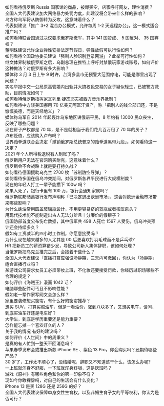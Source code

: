 如何看待俄罗斯 Russia 国家馆的商品，被爆买空，店家呼吁网友，理性消费？  
全国人大代表建议加大网络暴力处罚力度，此建议将会带来什么样的影响？  
乌方称乌军将从防御转为反攻，这意味着什么？  
代表拟建议「推广 3+2 混合办公模式，允许每周 1-2 天远程办公」，这一模式适合推广吗？  
如何看待联合国通过决议要求俄罗斯撤军，其中 141 国赞成、 5 国反对、 35 国弃权？  
董明珠建议允许企业弹性安排法定节假日，弹性放假可执行性如何？  
如何看待全国政协委员建议「强制人脸识别登录网游」？此举可行性如何？  
继文体界制裁俄罗斯之后，乌副总理在推特上呼吁封禁俄玩家游戏账号，如何评价这种做法？对俄罗斯有多大影响？  
媒体称 3 月 3 日上午 9 时许，台湾多县市无预警大范围停电，可能是哪里出现了问题？  
实名举报中交一公局原高管婚内出轨并大搞权色交易的女子疑似轻生，已被警方救助，目前情况如何？  
如何看待俄罗斯指挥家瓦列里·捷杰耶夫被西方音乐界抵制？  
如何看待中方谈美国挪用 70 亿美元阿富汗资产，称「把别人的钱全部归还，不是慷慨美德，而是天经地义」？  
媒体称乌军自 2014 年起轰炸乌东地区讲俄语平民，8 年约有 13000 民众丧生，反映了哪些问题？  
现在房子产权都是 70 年，是不是就相当于我们花几百万租了 70 年的房子？  
卢布贬值，应该购入卢布吗？  
世界跆拳道联合会决定「撤销俄罗斯总统普京的跆拳道黑带九段」，如何看待这一决定？  
2021 年个人所得税退税有人到账了吗？  
俄罗斯用户无法在官网购买耐克，这意味着什么？  
俄罗斯会不会战略上就是要打持久战？  
如何看待德国援助乌克兰 2700 枚「苏制防空导弹」？  
如何看待多国在俄乌冲突期间，对俄罗斯各界平民进行大规模制裁？  
现在的年轻人打工一辈子能攒下 100w 吗？  
如果人死了，银行卡里有 100 万，银行会通知家属吗？  
俄罗斯联邦储蓄银行发布声明称「已决定退出欧洲市场」，这会对欧洲金融市场带来哪些影响？  
为什么蚝油常用圆盖玻璃瓶设计，不用更容易挤的软瓶或者按压泵头？  
用现代技术能不能制造出古人无法分辨且十分廉价的假银子？  
俄国防部首度公布伤亡数据，其中俄军共 498 人死亡 1597 人受伤，俄乌冲突预计还会持续多久？  
假如有工资减半的四小时工作制，你愿意接受吗？  
为什么现在越来越多的人尤其是 00 后更喜欢打羽毛球而不是乒乓球?  
HR 把新员工的薪资算错少发，导致公司新人集体辞职，该如何处理？  
当俄罗斯把乌克兰推完之后，会接着干些什么？  
全国人大代表建议「直播打赏应强设冷静期，三天内可撤回」，你认为「冷静期」适合直播行业吗？  
某游戏公司要求女员工必须带妆上班，不化妆还要接受罚款，你经历过职场哪些不合理的规定？  
如何评价《海贼王》漫画 1042 话？  
电脑哪些配件可丐且不影响性能？  
假如老一辈作家写网文会怎么样？  
家里要装修想买窗帘，有什么好的窗帘推荐？  
想买 SUV，打算买燃油车，但是一看油价，涨到八块多了，又想买电车，请问，到底买油车好还是电车好？  
大学生，到底是学历重要还是能力重要？  
怎样能忘掉一个喜欢好久的人？  
关于我的情况 有好的建议吗？  
如何评价《人世间》中的周秉义？  
是真的有人忙到一整天不回消息吗？  
苹果春季发布会或推出新款 iPhone SE 、紫色 13 Pro，你会购买吗？还期待哪些产品？  
30 岁了，工作太不顺心了，没结婚呢，辞职又不知道该干什么，该怎么办呢?  
一上班就浑身不舒服，一下班就浑身舒坦，这是厌班吗？  
游戏《原神》有哪些角色和你的第一印象不符？  
现如今你敢裸辞吗，对自己的生活会有什么变化？  
iPhone 13 是买 128G 还是 256G 的好？  
全国人大代表建议保障单身女性生育权，以及非婚生育子女的平等权利，你认为是否可行？  
